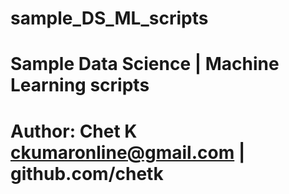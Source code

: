 # sample_DS_ML_scripts
# Sample Data Science | Machine Learning scripts
# Author: Chet K ckumaronline@gmail.com | github.com/chetk
